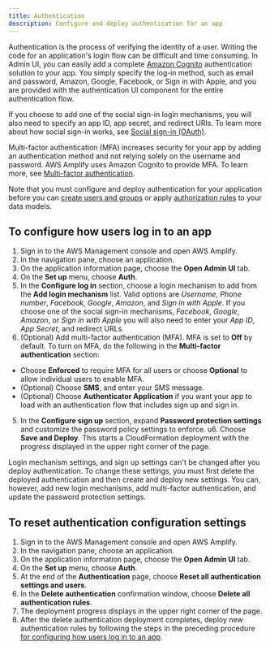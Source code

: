 ```yaml
---
title: Authentication
description: Configure and deploy authentication for an app
---
```


Authentication is the process of verifying the identity of a user. Writing the code for an application's login flow can be difficult and time consuming. In Admin UI, you can easily add a complete [Amazon Cognito](https://aws.amazon.com/cognito/) authentication solution to your app. You simply specify the log-in method, such as email and password, Amazon, Google, Facebook, or Sign in with Apple, and you are provided with the authentication UI component for the entire authentication flow. 

If you choose to add one of the social sign-in login mechanisms, you will also need to specify an app ID, app secret, and redirect URIs. To learn more about how social sign-in works, see [Social sign-in (OAuth)](~/lib/auth/social.md).

Multi-factor authentication (MFA) increases security for your app by adding an authentication method and not relying solely on the username and password. AWS Amplify uses Amazon Cognito to provide MFA. To learn more, see [Multi-factor authentication](~/lib/auth/mfa.md).

Note that you must configure and deploy authentication for your application before you can [create users and groups](~/console/auth/user-management.md) or apply [authorization rules](~/console/authz/authorization.md) to your data models.

## To configure how users log in to an app
1. Sign in to the AWS Management console and open AWS Amplify.
2. In the navigation pane, choose an application.
3. On the application information page, choose the **Open Admin UI** tab.
4. On the **Set up** menu, choose **Auth**.
5. In the **Configure log in** section, choose a login mechanism to add from the **Add login mechanism** list. Valid options are *Username*, *Phone number*, *Facebook*, *Google*, *Amazon*, and *Sign in with Apple*. If you choose one of the social sign-in mechanisms, *Facebook*, *Google*, *Amazon*, or *Sign in with Apple* you will also need to enter your *App ID*, *App Secret*, and redirect URLs.
6. (Optional) Add multi-factor authentication (MFA).  MFA is set to **Off** by default. To turn on MFA, do the following in the **Multi-factor authentication** section:
  * Choose **Enforced** to require MFA for all users or choose **Optional** to allow individual users to enable MFA. 
  * (Optional) Choose **SMS**, and enter your SMS message. 
  * (Optional) Choose **Authenticator Application** if you want your app to load with an authentication flow that includes sign up and sign in.
5. In the **Configure sign up** section, expand **Password protection settings** and customize the password policy settings to enforce.
u6. Choose **Save and Deploy**. This starts a CloudFormation deployment with the progress displayed in the upper right corner of the page.

Login mechanism settings, and sign up settings can't be changed after you deploy authentication. To change these settings, you must first delete the deployed authentication and then create and deploy new settings. You can, however, add new login mechanisms, add multi-factor authentication, and update the password protection settings.

[\\]: * (Is the last sentence above true?)

## To reset authentication configuration settings
1. Sign in to the AWS Management console and open AWS Amplify.
2. In the navigation pane, choose an application.
3. On the application information page, choose the **Open Admin UI** tab.
4. On the **Set up** menu, choose **Auth**.
5. At the end of the **Authentication** page, choose **Reset all authentication settings and users**.
6. In the **Delete authentication** confirmation window, choose **Delete all authentication rules**.
5. The deployment progress displays in the upper right corner of the page.
6. After the delete authentication deployment completes, deploy new authentication rules by following the steps in the preceding procedure [for configuring how users log in to an app](~/console/auth/authentication.md#to-configure-how-users-log-in-to-an-app).

[\\]: * (What is the consequence of doing the above? What should we warn about?)
